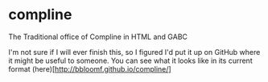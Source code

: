 compline
========

The Traditional office of Compline in HTML and GABC

I'm not sure if I will ever finish this, so I figured I'd put it up on GitHub where it might be useful to someone.  You can see what it looks like in its current format (here)[http://bbloomf.github.io/compline/]